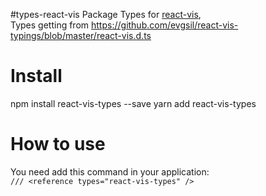 #types-react-vis
Package Types for [react-vis](https://uber.github.io/react-vis/),    
Types getting from https://github.com/evgsil/react-vis-typings/blob/master/react-vis.d.ts

# Install
npm install react-vis-types --save
yarn add react-vis-types

# How to use
You need add this command in your application:   
```/// <reference types="react-vis-types" /> ```
